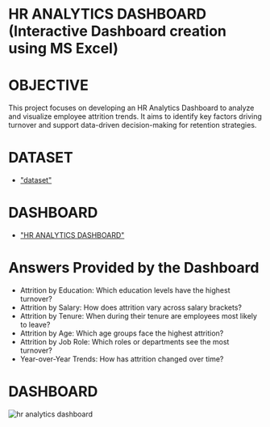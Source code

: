 # HR ANALYTICS DASHBOARD  (Interactive Dashboard creation using MS Excel)
# OBJECTIVE
This project focuses on developing an HR Analytics Dashboard to analyze and visualize employee attrition trends. It aims to identify key factors driving turnover and support data-driven decision-making for retention strategies.
# DATASET
- <a href="https://github.com/RishabhLasunte/HR-ANALYTICS-DASHBOARD/blob/main/HR_Analytics.csv">"dataset"</a>
# DASHBOARD
- <a href="https://github.com/RishabhLasunte/HR-ANALYTICS-DASHBOARD/blob/main/hr%20analytics%20dashboard.png">"HR ANALYTICS DASHBOARD"</a>
# Answers Provided by the Dashboard
- Attrition by Education: Which education levels have the highest turnover?
- Attrition by Salary: How does attrition vary across salary brackets?
- Attrition by Tenure: When during their tenure are employees most likely to leave?
- Attrition by Age: Which age groups face the highest attrition?
- Attrition by Job Role: Which roles or departments see the most turnover?
- Year-over-Year Trends: How has attrition changed over time?
# DASHBOARD
![hr analytics dashboard](https://github.com/user-attachments/assets/4cae9a69-20f3-4f49-859b-c149807f32c8)
